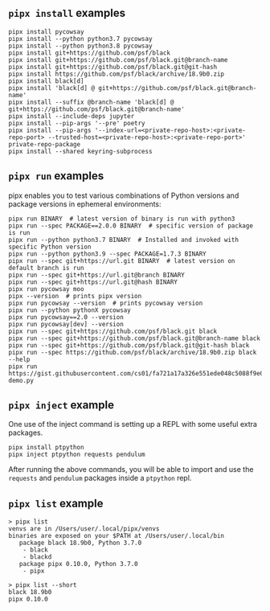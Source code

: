 ## `pipx install` examples

```
pipx install pycowsay
pipx install --python python3.7 pycowsay
pipx install --python python3.8 pycowsay
pipx install git+https://github.com/psf/black
pipx install git+https://github.com/psf/black.git@branch-name
pipx install git+https://github.com/psf/black.git@git-hash
pipx install https://github.com/psf/black/archive/18.9b0.zip
pipx install black[d]
pipx install 'black[d] @ git+https://github.com/psf/black.git@branch-name'
pipx install --suffix @branch-name 'black[d] @ git+https://github.com/psf/black.git@branch-name'
pipx install --include-deps jupyter
pipx install --pip-args '--pre' poetry
pipx install --pip-args '--index-url=<private-repo-host>:<private-repo-port> --trusted-host=<private-repo-host>:<private-repo-port>' private-repo-package
pipx install --shared keyring-subprocess
```

## `pipx run` examples

pipx enables you to test various combinations of Python versions and package versions in ephemeral environments:

```
pipx run BINARY  # latest version of binary is run with python3
pipx run --spec PACKAGE==2.0.0 BINARY  # specific version of package is run
pipx run --python python3.7 BINARY  # Installed and invoked with specific Python version
pipx run --python python3.9 --spec PACKAGE=1.7.3 BINARY
pipx run --spec git+https://url.git BINARY  # latest version on default branch is run
pipx run --spec git+https://url.git@branch BINARY
pipx run --spec git+https://url.git@hash BINARY
pipx run pycowsay moo
pipx --version  # prints pipx version
pipx run pycowsay --version  # prints pycowsay version
pipx run --python pythonX pycowsay
pipx run pycowsay==2.0 --version
pipx run pycowsay[dev] --version
pipx run --spec git+https://github.com/psf/black.git black
pipx run --spec git+https://github.com/psf/black.git@branch-name black
pipx run --spec git+https://github.com/psf/black.git@git-hash black
pipx run --spec https://github.com/psf/black/archive/18.9b0.zip black --help
pipx run https://gist.githubusercontent.com/cs01/fa721a17a326e551ede048c5088f9e0f/raw/6bdfbb6e9c1132b1c38fdd2f195d4a24c540c324/pipx-demo.py
```

## `pipx inject` example

One use of the inject command is setting up a REPL with some useful extra packages.

```
pipx install ptpython
pipx inject ptpython requests pendulum
```

After running the above commands, you will be able to import and use the `requests` and `pendulum` packages inside a `ptpython` repl.

## `pipx list` example

```
> pipx list
venvs are in /Users/user/.local/pipx/venvs
binaries are exposed on your $PATH at /Users/user/.local/bin
   package black 18.9b0, Python 3.7.0
    - black
    - blackd
   package pipx 0.10.0, Python 3.7.0
    - pipx

> pipx list --short
black 18.9b0
pipx 0.10.0
```
